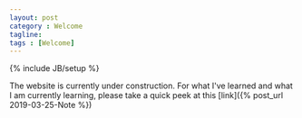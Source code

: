 ```yaml
---
layout: post
category : Welcome
tagline: 
tags : [Welcome]
---
```

{% include JB/setup %}

The website is currently under construction. For what I've learned and what I am currently learning, please take a quick peek at this [link]({% post_url 2019-03-25-Note %})
